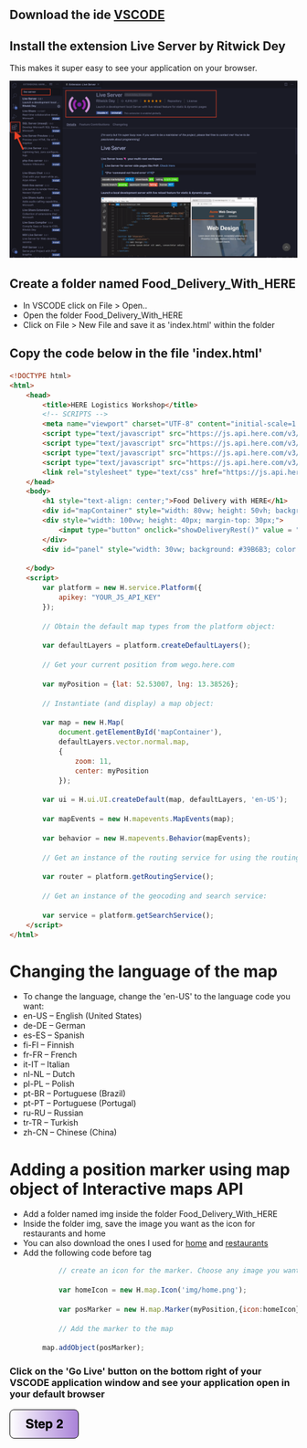 ## Download the ide [VSCODE](https://code.visualstudio.com/download)
## Install the extension Live Server by Ritwick Dey
This makes it super easy to see your application on your browser.

![Live Server Extension](img/live_server.png) 

## Create a folder named Food_Delivery_With_HERE
- In VSCODE click on File > Open.. 
- Open the folder Food_Delivery_With_HERE
- Click on File > New File and save it as 'index.html' within the folder

## Copy the code below in the file 'index.html'

``` html
<!DOCTYPE html>
<html>
    <head>
        <title>HERE Logistics Workshop</title>
        <!-- SCRIPTS -->
        <meta name="viewport" charset="UTF-8" content="initial-scale=1.0, width=device-width" />
        <script type="text/javascript" src="https://js.api.here.com/v3/3.1/mapsjs-core.js"></script>
        <script type="text/javascript" src="https://js.api.here.com/v3/3.1/mapsjs-service.js"></script>
        <script type="text/javascript" src="https://js.api.here.com/v3/3.1/mapsjs-ui.js"></script>
        <script type="text/javascript" src="https://js.api.here.com/v3/3.1/mapsjs-mapevents.js"></script>
        <link rel="stylesheet" type="text/css" href="https://js.api.here.com/v3/3.1/mapsjs-ui.css"/>
    </head>
    <body>
        <h1 style="text-align: center;">Food Delivery with HERE</h1>
        <div id="mapContainer" style="width: 80vw; height: 50vh; background: #39B6B3; display: block; margin: 0 auto; border: solid 2px black; margin-top: 100px;" > </div>
        <div style="width: 100vw; height: 40px; margin-top: 30px;">
            <input type="button" onclick="showDeliveryRest()" value = "Show Restaurants" style="width: 200px; height: 30px; border: 2px solid black; display: block; margin: 0 auto; margin-top: 20px;">
        </div>
        <div id="panel" style="width: 30vw; background: #39B6B3; color: white; margin-top: 20px;display: block; margin: 0 auto;"></div>
        
    </body>
    <script>
        var platform = new H.service.Platform({
            apikey: "YOUR_JS_API_KEY"   
        });

        // Obtain the default map types from the platform object:

        var defaultLayers = platform.createDefaultLayers();

        // Get your current position from wego.here.com
        
        var myPosition = {lat: 52.53007, lng: 13.38526};

        // Instantiate (and display) a map object:

        var map = new H.Map(
            document.getElementById('mapContainer'),
            defaultLayers.vector.normal.map,
            {
                zoom: 11,
                center: myPosition
            });

        var ui = H.ui.UI.createDefault(map, defaultLayers, 'en-US');

        var mapEvents = new H.mapevents.MapEvents(map);

        var behavior = new H.mapevents.Behavior(mapEvents);

        // Get an instance of the routing service for using the routing API

        var router = platform.getRoutingService();

        // Get an instance of the geocoding and search service:

        var service = platform.getSearchService();
    </script>
</html>
```

# Changing the language of the map
- To change the language, change the 'en-US' to the language code you want:
- en-US – English (United States)
- de-DE – German
- es-ES – Spanish
- fi-FI – Finnish
- fr-FR – French
- it-IT – Italian
- nl-NL – Dutch
- pl-PL – Polish
- pt-BR – Portuguese (Brazil)
- pt-PT – Portuguese (Portugal)
- ru-RU – Russian
- tr-TR – Turkish
- zh-CN – Chinese (China)

# Adding a position marker using map object of Interactive maps API
- Add a folder named img inside the folder Food_Delivery_With_HERE
- Inside the folder img, save the image you want as the icon for restaurants and home
- You can also download the ones I used for [home](img/home.png) and [restaurants](img/takeout.png)
- Add the following code before </script> tag


```javascript
            // create an icon for the marker. Choose any image you want. I created mine using draw.io 
            
            var homeIcon = new H.map.Icon('img/home.png'); 
            
            var posMarker = new H.map.Marker(myPosition,{icon:homeIcon});
                
            // Add the marker to the map 

        map.addObject(posMarker);
```
### Click on the 'Go Live' button on the bottom right of your VSCODE application window and see your application open in your default browser

[![Foo](img/s2.png)](/Step2.md) 


